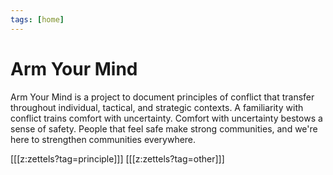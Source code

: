 ```yaml
---
tags: [home]
---
```


# Arm Your Mind

Arm Your Mind is a project to document principles of conflict that transfer throughout individual, tactical, and strategic contexts. A familiarity with conflict trains comfort with uncertainty. Comfort with uncertainty bestows a sense of safety. People that feel safe make strong communities, and we're here to strengthen communities everywhere.

[[[z:zettels?tag=principle]]]
[[[z:zettels?tag=other]]]


